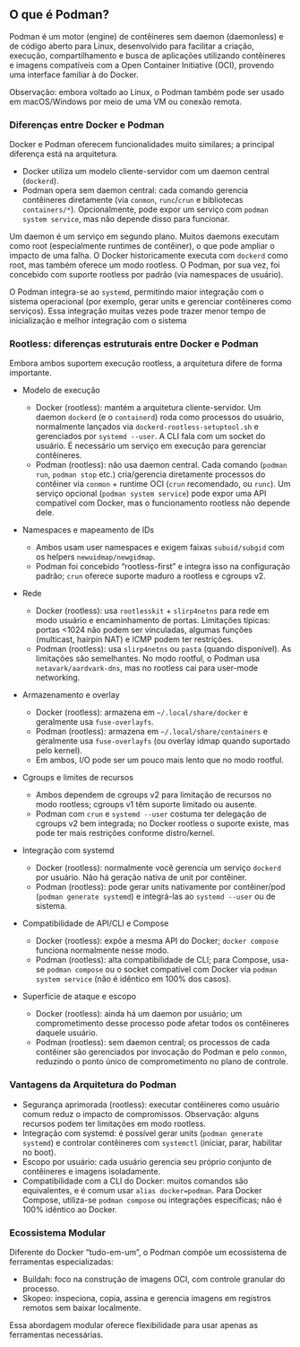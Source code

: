 ## O que é Podman?

Podman é um motor (engine) de contêineres sem daemon (daemonless) e de código aberto para Linux, desenvolvido para facilitar a criação, execução, compartilhamento e busca de aplicações utilizando contêineres e imagens compatíveis com a Open Container Initiative (OCI), provendo uma interface familiar à do Docker.

Observação: embora voltado ao Linux, o Podman também pode ser usado em macOS/Windows por meio de uma VM ou conexão remota.

### Diferenças entre Docker e Podman

Docker e Podman oferecem funcionalidades muito similares; a principal diferença está na arquitetura.

- Docker utiliza um modelo cliente-servidor com um daemon central (`dockerd`).
- Podman opera sem daemon central: cada comando gerencia contêineres diretamente (via `conmon`, `runc`/`crun` e bibliotecas `containers/*`). Opcionalmente, pode expor um serviço com `podman system service`, mas não depende disso para funcionar.

Um daemon é um serviço em segundo plano. Muitos daemons executam como root (especialmente runtimes de contêiner), o que pode ampliar o impacto de uma falha. O Docker historicamente executa com `dockerd` como root, mas também oferece um modo rootless. O Podman, por sua vez, foi concebido com suporte rootless por padrão (via namespaces de usuário).

O Podman integra-se ao `systemd`, permitindo maior integração com o sistema operacional (por exemplo, gerar units e gerenciar contêineres como serviços). Essa integração muitas vezes pode trazer menor tempo de inicialização e melhor integração com o sistema

### Rootless: diferenças estruturais entre Docker e Podman

Embora ambos suportem execução rootless, a arquitetura difere de forma importante.

- Modelo de execução
  - Docker (rootless): mantém a arquitetura cliente-servidor. Um daemon `dockerd` (e o `containerd`) roda como processos do usuário, normalmente lançados via `dockerd-rootless-setuptool.sh` e gerenciados por `systemd --user`. A CLI fala com um socket do usuário. É necessário um serviço em execução para gerenciar contêineres.
  - Podman (rootless): não usa daemon central. Cada comando (`podman run`, `podman stop` etc.) cria/gerencia diretamente processos do contêiner via `conmon` + runtime OCI (`crun` recomendado, ou `runc`). Um serviço opcional (`podman system service`) pode expor uma API compatível com Docker, mas o funcionamento rootless não depende dele.

- Namespaces e mapeamento de IDs
  - Ambos usam user namespaces e exigem faixas `subuid/subgid` com os helpers `newuidmap/newgidmap`.
  - Podman foi concebido “rootless-first” e integra isso na configuração padrão; `crun` oferece suporte maduro a rootless e cgroups v2.

- Rede
  - Docker (rootless): usa `rootlesskit` + `slirp4netns` para rede em modo usuário e encaminhamento de portas. Limitações típicas: portas <1024 não podem ser vinculadas, algumas funções (multicast, hairpin NAT) e ICMP podem ter restrições.
  - Podman (rootless): usa `slirp4netns` ou `pasta` (quando disponível). As limitações são semelhantes. No modo rootful, o Podman usa `netavark/aardvark-dns`, mas no rootless cai para user-mode networking.

- Armazenamento e overlay
  - Docker (rootless): armazena em `~/.local/share/docker` e geralmente usa `fuse-overlayfs`.
  - Podman (rootless): armazena em `~/.local/share/containers` e geralmente usa `fuse-overlayfs` (ou overlay idmap quando suportado pelo kernel).
  - Em ambos, I/O pode ser um pouco mais lento que no modo rootful.

- Cgroups e limites de recursos
  - Ambos dependem de cgroups v2 para limitação de recursos no modo rootless; cgroups v1 têm suporte limitado ou ausente.
  - Podman com `crun` e `systemd --user` costuma ter delegação de cgroups v2 bem integrada; no Docker rootless o suporte existe, mas pode ter mais restrições conforme distro/kernel.

- Integração com systemd
  - Docker (rootless): normalmente você gerencia um serviço `dockerd` por usuário. Não há geração nativa de unit por contêiner.
  - Podman (rootless): pode gerar units nativamente por contêiner/pod (`podman generate systemd`) e integrá-las ao `systemd --user` ou de sistema.

- Compatibilidade de API/CLI e Compose
  - Docker (rootless): expõe a mesma API do Docker; `docker compose` funciona normalmente nesse modo.
  - Podman (rootless): alta compatibilidade de CLI; para Compose, usa-se `podman compose` ou o socket compatível com Docker via `podman system service` (não é idêntico em 100% dos casos).

- Superfície de ataque e escopo
  - Docker (rootless): ainda há um daemon por usuário; um comprometimento desse processo pode afetar todos os contêineres daquele usuário.
  - Podman (rootless): sem daemon central; os processos de cada contêiner são gerenciados por invocação do Podman e pelo `conmon`, reduzindo o ponto único de comprometimento no plano de controle.

### Vantagens da Arquitetura do Podman

- Segurança aprimorada (rootless): executar contêineres como usuário comum reduz o impacto de compromissos. Observação: alguns recursos podem ter limitações em modo rootless.
- Integração com systemd: é possível gerar units (`podman generate systemd`) e controlar contêineres com `systemctl` (iniciar, parar, habilitar no boot).
- Escopo por usuário: cada usuário gerencia seu próprio conjunto de contêineres e imagens isoladamente.
- Compatibilidade com a CLI do Docker: muitos comandos são equivalentes, e é comum usar `alias docker=podman`. Para Docker Compose, utiliza-se `podman compose` ou integrações específicas; não é 100% idêntico ao Docker.

### Ecossistema Modular

Diferente do Docker “tudo-em-um”, o Podman compõe um ecossistema de ferramentas especializadas:

- Buildah: foco na construção de imagens OCI, com controle granular do processo.
- Skopeo: inspeciona, copia, assina e gerencia imagens em registros remotos sem baixar localmente.

Essa abordagem modular oferece flexibilidade para usar apenas as ferramentas necessárias.